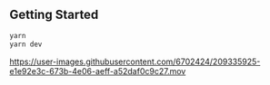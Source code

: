 

## Getting Started

```bash
yarn 
yarn dev
```



https://user-images.githubusercontent.com/6702424/209335925-e1e92e3c-673b-4e06-aeff-a52daf0c9c27.mov



